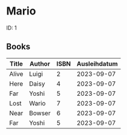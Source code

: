 # Mario
ID: 1
## Books
| Title | Author | ISBN | Ausleihdatum |
| ---- | ------- | ----- | ----- |
| Alive | Luigi | 2 | 2023-09-07 |
| Here | Daisy | 4 | 2023-09-07 |
| Far | Yoshi | 5 | 2023-09-07 |
| Lost | Wario | 7 | 2023-09-07 |
| Near | Bowser | 6 | 2023-09-07 |
| Far | Yoshi | 5 | 2023-09-07 |
